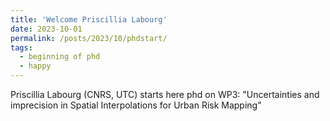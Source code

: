 ```yaml
---
title: 'Welcome Priscillia Labourg'
date: 2023-10-01
permalink: /posts/2023/10/phdstart/
tags:
  - beginning of phd
  - happy
---
```


Priscillia Labourg (CNRS, UTC) starts here phd on WP3: "Uncertainties and imprecision in Spatial Interpolations for Urban Risk Mapping"
